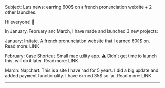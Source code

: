 Subject: Lars news: earning 600$ on a french pronunciation website + 2 other launches.

Hi everyone! 👋

In January, February and March, I have made and launched 3 new projects:

January: Imitate. A french pronunciation website that I earned 600$ on. Read more: LINK

February: Case Shortcut. Small mac utility app. ⚠️ Didn't get time to launch this, will do it later. Read more: LINK

March: Napchart. This is a site I have had for 5 years. I did a big update and added payment functionality. I have earned 35$ so far. Read more: LINK

----








